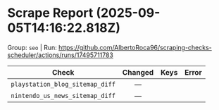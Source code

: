 # Scrape Report (2025-09-05T14:16:22.818Z)

Group: `seo`  |  Run: https://github.com/AlbertoRoca96/scraping-checks-scheduler/actions/runs/17495711783

| Check | Changed | Keys | Error |
|---|:---:|:--|:--|
| `playstation_blog_sitemap_diff` | — |  |  |
| `nintendo_us_news_sitemap_diff` | — |  |  |
